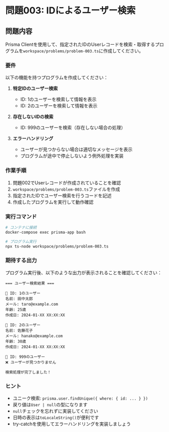 # 問題003: IDによるユーザー検索

## 問題内容

Prisma Clientを使用して、指定されたIDのUserレコードを検索・取得するプログラムを`workspace/problems/problem-003.ts`に作成してください。

### 要件

以下の機能を持つプログラムを作成してください：

1. **特定IDのユーザー検索**
   - ID: 1のユーザーを検索して情報を表示
   - ID: 2のユーザーを検索して情報を表示

2. **存在しないIDの検索**  
   - ID: 999のユーザーを検索（存在しない場合の処理）

3. **エラーハンドリング**
   - ユーザーが見つからない場合は適切なメッセージを表示
   - プログラムが途中で停止しないよう例外処理を実装

### 作業手順

1. 問題002でUserレコードが作成されていることを確認
2. `workspace/problems/problem-003.ts`ファイルを作成
3. 指定されたIDでユーザー検索を行うコードを記述
4. 作成したプログラムを実行して動作確認

### 実行コマンド

```bash
# コンテナに接続
docker-compose exec prisma-app bash

# プログラム実行
npx ts-node workspace/problems/problem-003.ts
```

### 期待する出力

プログラム実行後、以下のような出力が表示されることを確認してください：

```
=== ユーザー検索結果 ===

📍 ID: 1のユーザー
名前: 田中太郎
メール: taro@example.com
年齢: 25歳
作成日: 2024-01-XX XX:XX:XX

📍 ID: 2のユーザー
名前: 佐藤花子
メール: hanako@example.com
年齢: 30歳
作成日: 2024-01-XX XX:XX:XX

📍 ID: 999のユーザー
❌ ユーザーが見つかりません

検索処理が完了しました！
```

### ヒント

- ユニーク検索: `prisma.user.findUnique({ where: { id: ... } })`
- 戻り値は`User | null`の型になります
- `null`チェックを忘れずに実装してください
- 日時の表示は`toLocaleString()`が便利です
- try-catchを使用してエラーハンドリングを実装しましょう